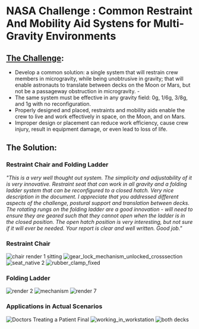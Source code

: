 # NASA Challenge : Common Restraint And Mobility Aid Systens for Multi-Gravity Environments

## [The Challenge](https://grabcad.com/challenges/nasa-challenge-a-common-restraint-and-mobility-aid-system-for-multiple-gravity-environments):
- Develop a common solution: a single system that will restrain crew members in microgravity, while being unobtrusive in gravity; that will enable astronauts to translate between decks on the Moon or Mars, but not be a passageway obstruction in microgravity. -
- The same system must be effective in any gravity field: 0g, 1/6g, 3/8g, and 1g with no reconfiguration. 
-  Properly designed and placed, restraints and mobility aids enable the crew to live and work effectively in space, on the Moon, and on Mars.
- Improper design or placement can reduce work efficiency, cause crew injury, result in equipment damage, or even lead to loss of life.

## The Solution:

### Restraint Chair and Folding Ladder
  _"This is a very well thought out system. The simplicity and adjustability
of it is very innovative. Restraint seat that can work in all gravity and a 
folding ladder system that can be reconfigured to a closed hatch. Very 
nice description in the document. I appreciate that you addressed
different aspects of the challenge, postural support and translation
between decks. The rotating rungs on the folding ladder are a good
innovation - will need to ensure they are geared such that they cannot
open when the ladder is in the closed position. The open hatch
position is very interesting, but not sure if it will ever be needed.
Your report is clear and well written. Good job."_

### **Restraint Chair**

![chair render 1 sitting](https://user-images.githubusercontent.com/67819132/150003619-8e69aa2c-7808-450f-bfd8-f50d76c9a494.png)
![gear_lock_mechanism_unlocked_crosssection](https://user-images.githubusercontent.com/67819132/150003678-61e42fb1-f4ca-4927-a224-f36e421fc5c0.jpg)
![seat_native 2](https://user-images.githubusercontent.com/67819132/150003835-4362b0c3-e5e5-4a80-9029-639f16f4c922.JPG)
![rubber_clamp_fixed](https://user-images.githubusercontent.com/67819132/150005843-f73e1f85-9baf-419a-9644-3001f89a22cf.JPG)

### **Folding Ladder**
![render 2](https://user-images.githubusercontent.com/67819132/150005359-e7161177-5cef-4072-8ce5-ccda2d64aa42.png)
![mechanism](https://user-images.githubusercontent.com/67819132/150005412-a5a5530a-d21f-48e3-8507-2506eb9f5ead.PNG)
![render 7](https://user-images.githubusercontent.com/67819132/150005425-05155f7d-980d-40ca-ac1d-1b745f618e9c.png)



### Applications in Actual Scenarios
![Doctors Treating a Patient Final](https://user-images.githubusercontent.com/67819132/150005752-461f2699-37b3-467a-bad9-24cd95a6f0c4.JPG)
![working_in_workstation](https://user-images.githubusercontent.com/67819132/150005761-3d4e8acf-f3f9-424f-86ce-0dfd3a2c3c03.JPG)
![both decks](https://user-images.githubusercontent.com/67819132/150005775-ed7b7922-e41c-472a-977b-6490dc571028.png)
